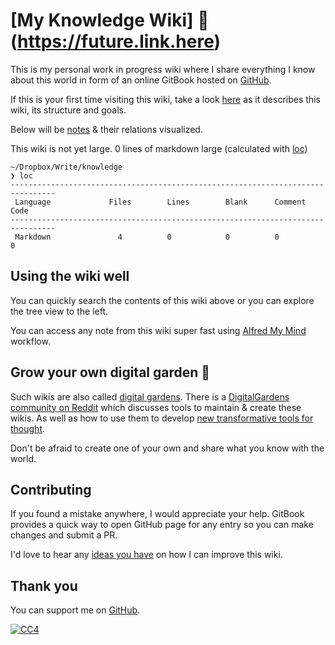 # [My Knowledge Wiki] 🌿(https://future.link.here)

This is my personal work in progress wiki where I share everything I know about this world in form of an online GitBook hosted on [GitHub](https://github.com/jclozanoc/knowledge).

If this is your first time visiting this wiki, take a look [here](meta/meta.md) as it describes this wiki, its structure and goals.

Below will be [notes](https://github.com/jclozanoc/knowledge/blob/master/SUMMARY.md) & their relations visualized.


This wiki is not yet large. 0 lines of markdown large (calculated with [loc](https://github.com/cgag/loc/))

```
~/Dropbox/Write/knowledge
❯ loc
--------------------------------------------------------------------------------
 Language             Files        Lines        Blank      Comment         Code
--------------------------------------------------------------------------------
 Markdown               4          0            0          0               0
```

## Using the wiki well

You can quickly search the contents of this wiki above or you can explore the tree view to the left.

You can access any note from this wiki super fast using [Alfred My Mind](https://github.com/nikitavoloboev/alfred-my-mind) workflow.

## Grow your own digital garden 🌱

Such wikis are also called [digital gardens](https://joelhooks.com/digital-garden). There is a [DigitalGardens community on Reddit](https://www.reddit.com/r/DigitalGardens/) which discusses tools to maintain & create these wikis. As well as how to use them to develop [new transformative tools for thought](https://numinous.productions/ttft/).

Don't be afraid to create one of your own and share what you know with the world.

## Contributing

If you found a mistake anywhere, I would appreciate your help. GitBook provides a quick way to open GitHub page for any entry so you can make changes and submit a PR.

I'd love to hear any [ideas you have](https://github.com/jclozanoc/knowledge/issues/new) on how I can improve this wiki.

## Thank you

You can support me on [GitHub](https://github.com/sponsors/jclozanoc).

[![CC4](https://img.shields.io/github/license/jclozanoc/knowledge?style=plastic)](https://github.com/jclozanoc/knowledge/blob/master/LICENSE)
